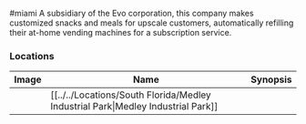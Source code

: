 #miami
A subsidiary of the Evo corporation, this company makes customized snacks and meals for upscale customers, automatically refilling their at-home vending machines for a subscription service.

### Locations

| Image | Name   | Synopsis |
| ----- | ------ | -------- |
|       | [[../../Locations/South Florida/Medley Industrial Park\|Medley Industrial Park]] |         |